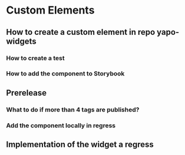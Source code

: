 # Custom Elements

## How to create a custom element in repo yapo-widgets

### How to create a test

### How to add the component to Storybook

## Prerelease

### What to do if more than 4 tags are published?

### Add the component locally in regress

## Implementation of the widget a regress

